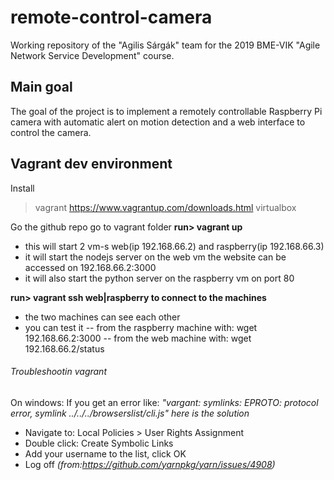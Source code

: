 # remote-control-camera
Working repository of the "Agilis Sárgák" team for the 2019 BME-VIK "Agile Network Service Development" course.

## Main goal
The goal of the project is to implement a remotely controllable Raspberry Pi camera with automatic alert on motion detection and a web interface to control the camera.

## Vagrant dev environment
Install
> vagrant https://www.vagrantup.com/downloads.html
> virtualbox

Go the github repo go to vagrant folder
**run> vagrant up** 
-   this will start 2 vm-s web(ip 192.168.66.2) and raspberry(ip 192.168.66.3)
-   it will start the nodejs server on the web vm the website can be accessed on 192.168.66.2:3000
-   it will also start the python server on the raspberry vm on port 80

**run> vagrant ssh web|raspberry to connect to the machines**
-   the two machines can see each other 
-   you can test it 
--  from the raspberry machine with: wget 192.168.66.2:3000
--   from the web machine with: wget 192.168.66.2/status


###### Troubleshootin vagrant
On windows:
If you get an error like: *"vargant: symlinks: EPROTO: protocol error, symlink ../../../browserslist/cli.js" here is the solution*
-   Navigate to: Local Policies > User Rights Assignment
-   Double click: Create Symbolic Links
-   Add your username to the list, click OK
-   Log off *(from:https://github.com/yarnpkg/yarn/issues/4908)*
